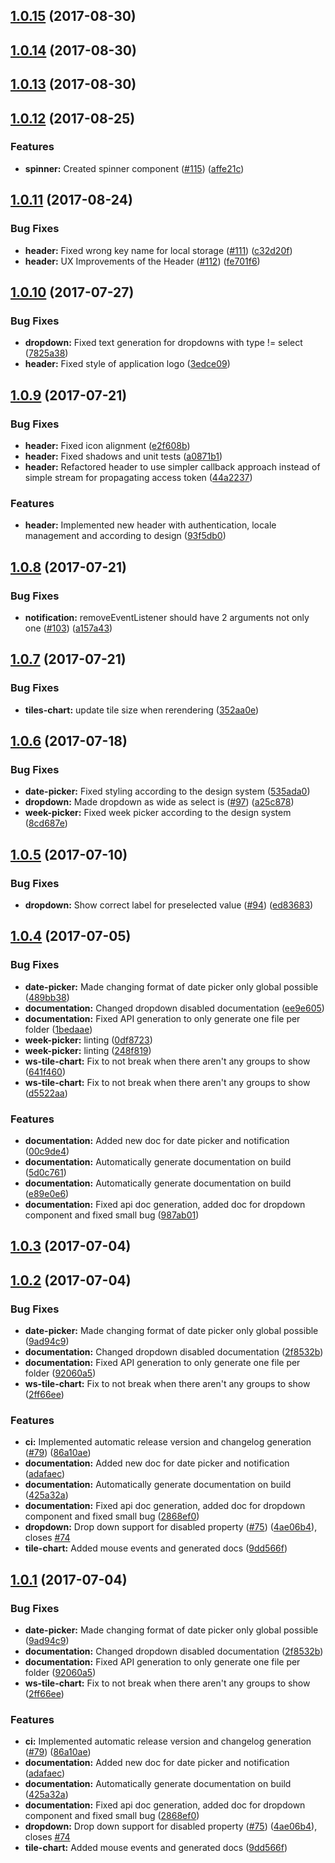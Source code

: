 <a name="1.0.15"></a>
## [1.0.15](https://github.com/fabric-design/components/compare/1.0.14...1.0.15) (2017-08-30)



<a name="1.0.14"></a>
## [1.0.14](https://github.com/fabric-design/components/compare/1.0.13...1.0.14) (2017-08-30)



<a name="1.0.13"></a>
## [1.0.13](https://github.com/fabric-design/components/compare/1.0.12...1.0.13) (2017-08-30)



<a name="1.0.12"></a>
## [1.0.12](https://github.com/wholesale-design-system/components/compare/1.0.11...v1.0.12) (2017-08-25)


### Features

* **spinner:** Created spinner component ([#115](https://github.com/wholesale-design-system/components/issues/115)) ([affe21c](https://github.com/wholesale-design-system/components/commit/affe21c))



<a name="1.0.11"></a>
## [1.0.11](https://github.com/wholesale-design-system/components/compare/1.0.10...v1.0.11) (2017-08-24)


### Bug Fixes

* **header:** Fixed wrong key name for local storage ([#111](https://github.com/wholesale-design-system/components/issues/111)) ([c32d20f](https://github.com/wholesale-design-system/components/commit/c32d20f))
* **header:** UX Improvements of the Header ([#112](https://github.com/wholesale-design-system/components/issues/112)) ([fe701f6](https://github.com/wholesale-design-system/components/commit/fe701f6))



<a name="1.0.10"></a>
## [1.0.10](https://github.com/wholesale-design-system/components/compare/1.0.9...v1.0.10) (2017-07-27)


### Bug Fixes

* **dropdown:** Fixed text generation for dropdowns with type != select ([7825a38](https://github.com/wholesale-design-system/components/commit/7825a38))
* **header:** Fixed style of application logo ([3edce09](https://github.com/wholesale-design-system/components/commit/3edce09))



<a name="1.0.9"></a>
## [1.0.9](https://github.com/wholesale-design-system/components/compare/1.0.8...v1.0.9) (2017-07-21)


### Bug Fixes

* **header:** Fixed icon alignment ([e2f608b](https://github.com/wholesale-design-system/components/commit/e2f608b))
* **header:** Fixed shadows and unit tests ([a0871b1](https://github.com/wholesale-design-system/components/commit/a0871b1))
* **header:** Refactored header to use simpler callback approach instead of simple stream for propagating access token ([44a2237](https://github.com/wholesale-design-system/components/commit/44a2237))


### Features

* **header:** Implemented new header with authentication, locale management and according to design ([93f5db0](https://github.com/wholesale-design-system/components/commit/93f5db0))



<a name="1.0.8"></a>
## [1.0.8](https://github.com/wholesale-design-system/components/compare/1.0.7...v1.0.8) (2017-07-21)


### Bug Fixes

* **notification:** removeEventListener should have 2 arguments not only one ([#103](https://github.com/wholesale-design-system/components/issues/103)) ([a157a43](https://github.com/wholesale-design-system/components/commit/a157a43))



<a name="1.0.7"></a>
## [1.0.7](https://github.com/wholesale-design-system/components/compare/1.0.6...v1.0.7) (2017-07-21)


### Bug Fixes

* **tiles-chart:** update tile size when rerendering ([352aa0e](https://github.com/wholesale-design-system/components/commit/352aa0e))



<a name="1.0.6"></a>
## [1.0.6](https://github.com/wholesale-design-system/components/compare/1.0.5...v1.0.6) (2017-07-18)


### Bug Fixes

* **date-picker:** Fixed styling according to the design system ([535ada0](https://github.com/wholesale-design-system/components/commit/535ada0))
* **dropdown:** Made dropdown as wide as select is ([#97](https://github.com/wholesale-design-system/components/issues/97)) ([a25c878](https://github.com/wholesale-design-system/components/commit/a25c878))
* **week-picker:** Fixed week picker according to the design system ([8cd687e](https://github.com/wholesale-design-system/components/commit/8cd687e))



<a name="1.0.5"></a>
## [1.0.5](https://github.com/wholesale-design-system/components/compare/1.0.4...v1.0.5) (2017-07-10)


### Bug Fixes

* **dropdown:** Show correct label for preselected value ([#94](https://github.com/wholesale-design-system/components/issues/94)) ([ed83683](https://github.com/wholesale-design-system/components/commit/ed83683))



<a name="1.0.4"></a>
## [1.0.4](https://github.com/wholesale-design-system/components/compare/1.0.3...v1.0.4) (2017-07-05)


### Bug Fixes

* **date-picker:** Made changing format of date picker only global possible ([489bb38](https://github.com/wholesale-design-system/components/commit/489bb38))
* **documentation:** Changed dropdown disabled documentation ([ee9e605](https://github.com/wholesale-design-system/components/commit/ee9e605))
* **documentation:** Fixed API generation to only generate one file per folder ([1bedaae](https://github.com/wholesale-design-system/components/commit/1bedaae))
* **week-picker:** linting ([0df8723](https://github.com/wholesale-design-system/components/commit/0df8723))
* **week-picker:** linting ([248f819](https://github.com/wholesale-design-system/components/commit/248f819))
* **ws-tile-chart:** Fix to not break when there aren't any groups to show ([641f460](https://github.com/wholesale-design-system/components/commit/641f460))
* **ws-tile-chart:** Fix to not break when there aren't any groups to show ([d5522aa](https://github.com/wholesale-design-system/components/commit/d5522aa))


### Features

* **documentation:** Added new doc for date picker and notification ([00c9de4](https://github.com/wholesale-design-system/components/commit/00c9de4))
* **documentation:** Automatically generate documentation on build ([5d0c761](https://github.com/wholesale-design-system/components/commit/5d0c761))
* **documentation:** Automatically generate documentation on build ([e89e0e6](https://github.com/wholesale-design-system/components/commit/e89e0e6))
* **documentation:** Fixed api doc generation, added doc for dropdown component and fixed small bug ([987ab01](https://github.com/wholesale-design-system/components/commit/987ab01))



<a name="1.0.3"></a>
## [1.0.3](https://github.com/wholesale-design-system/components/compare/1.0.2...v1.0.3) (2017-07-04)



<a name="1.0.2"></a>
## [1.0.2](https://github.com/wholesale-design-system/components/compare/0.3.7...v1.0.2) (2017-07-04)


### Bug Fixes

* **date-picker:** Made changing format of date picker only global possible ([9ad94c9](https://github.com/wholesale-design-system/components/commit/9ad94c9))
* **documentation:** Changed dropdown disabled documentation ([2f8532b](https://github.com/wholesale-design-system/components/commit/2f8532b))
* **documentation:** Fixed API generation to only generate one file per folder ([92060a5](https://github.com/wholesale-design-system/components/commit/92060a5))
* **ws-tile-chart:** Fix to not break when there aren't any groups to show ([2ff66ee](https://github.com/wholesale-design-system/components/commit/2ff66ee))


### Features

* **ci:** Implemented automatic release version and changelog generation ([#79](https://github.com/wholesale-design-system/components/issues/79)) ([86a10ae](https://github.com/wholesale-design-system/components/commit/86a10ae))
* **documentation:** Added new doc for date picker and notification ([adafaec](https://github.com/wholesale-design-system/components/commit/adafaec))
* **documentation:** Automatically generate documentation on build ([425a32a](https://github.com/wholesale-design-system/components/commit/425a32a))
* **documentation:** Fixed api doc generation, added doc for dropdown component and fixed small bug ([2868ef0](https://github.com/wholesale-design-system/components/commit/2868ef0))
* **dropdown:** Drop down support for disabled property ([#75](https://github.com/wholesale-design-system/components/issues/75)) ([4ae06b4](https://github.com/wholesale-design-system/components/commit/4ae06b4)), closes [#74](https://github.com/wholesale-design-system/components/issues/74)
* **tile-chart:** Added mouse events and generated docs ([9dd566f](https://github.com/wholesale-design-system/components/commit/9dd566f))



<a name="1.0.1"></a>
## [1.0.1](https://github.com/wholesale-design-system/components/compare/0.3.7...v1.0.1) (2017-07-04)


### Bug Fixes

* **date-picker:** Made changing format of date picker only global possible ([9ad94c9](https://github.com/wholesale-design-system/components/commit/9ad94c9))
* **documentation:** Changed dropdown disabled documentation ([2f8532b](https://github.com/wholesale-design-system/components/commit/2f8532b))
* **documentation:** Fixed API generation to only generate one file per folder ([92060a5](https://github.com/wholesale-design-system/components/commit/92060a5))
* **ws-tile-chart:** Fix to not break when there aren't any groups to show ([2ff66ee](https://github.com/wholesale-design-system/components/commit/2ff66ee))


### Features

* **ci:** Implemented automatic release version and changelog generation ([#79](https://github.com/wholesale-design-system/components/issues/79)) ([86a10ae](https://github.com/wholesale-design-system/components/commit/86a10ae))
* **documentation:** Added new doc for date picker and notification ([adafaec](https://github.com/wholesale-design-system/components/commit/adafaec))
* **documentation:** Automatically generate documentation on build ([425a32a](https://github.com/wholesale-design-system/components/commit/425a32a))
* **documentation:** Fixed api doc generation, added doc for dropdown component and fixed small bug ([2868ef0](https://github.com/wholesale-design-system/components/commit/2868ef0))
* **dropdown:** Drop down support for disabled property ([#75](https://github.com/wholesale-design-system/components/issues/75)) ([4ae06b4](https://github.com/wholesale-design-system/components/commit/4ae06b4)), closes [#74](https://github.com/wholesale-design-system/components/issues/74)
* **tile-chart:** Added mouse events and generated docs ([9dd566f](https://github.com/wholesale-design-system/components/commit/9dd566f))




